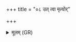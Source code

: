 +++
title = "०८ उत् त्वा मृत्योर्"

+++
<details><summary>मूलम् (GR)</summary>

उत् त्वा मृत्योर् अपीपरं  
सं धमन्तु वयोधसः । +++(Bhatt. dhamanta)+++  
मा त्वा व्यस्तकेश्यो  
मा त्वाघरुदो रुदन् ॥
</details>
